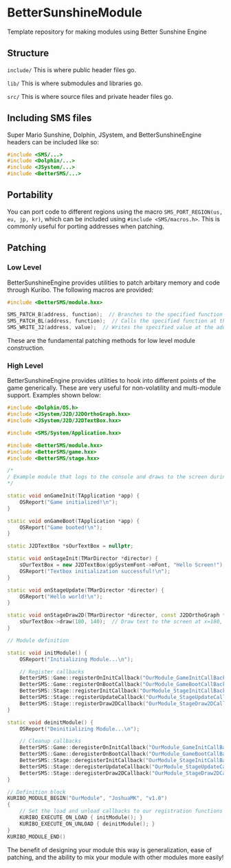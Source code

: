 # BetterSunshineModule
Template repository for making modules using Better Sunshine Engine

## Structure
`include/` This is where public header files go.

`lib/` This is where submodules and libraries go.

`src/` This is where source files and private header files go.

## Including SMS files
Super Mario Sunshine, Dolphin, JSystem, and BetterSunshineEngine headers can be included like so:

```c++
#include <SMS/...>
#include <Dolphin/...>
#include <JSystem/...>
#include <BetterSMS/...>
```

## Portability
You can port code to different regions using the macro `SMS_PORT_REGION(us, eu, jp, kr)`, which can be included using `#include <SMS/macros.h>`. This is commonly useful for porting addresses when patching.

## Patching

### Low Level
BetterSunshineEngine provides utilities to patch arbitary memory and code through Kuribo. The following macros are provided:

```c++
#include <BetterSMS/module.hxx>

SMS_PATCH_B(address, function);  // Branches to the specified function at the address
SMS_PATCH_BL(address, function);  // Calls the specified function at the address
SMS_WRITE_32(address, value);  // Writes the specified value at the address
```

These are the fundamental patching methods for low level module construction.

### High Level
BetterSunshineEngine provides utilities to hook into different points of the game generically. These are very useful for non-volatility and multi-module support. Examples shown below:

```c++
#include <Dolphin/OS.h>
#include <JSystem/J2D/J2DOrthoGraph.hxx>
#include <JSystem/J2D/J2DTextBox.hxx>

#include <SMS/System/Application.hxx>

#include <BetterSMS/module.hxx>
#include <BetterSMS/game.hxx>
#include <BetterSMS/stage.hxx>

/*
/ Example module that logs to the console and draws to the screen during gameplay
*/

static void onGameInit(TApplication *app) {
    OSReport("Game initialized!\n");
}

static void onGameBoot(TApplication *app) {
    OSReport("Game booted!\n");
}

static J2DTextBox *sOurTextBox = nullptr;

static void onStageInit(TMarDirector *director) {
    sOurTextBox = new J2DTextBox(gpSystemFont->mFont, "Hello Screen!");
    OSReport("Textbox initialization successful!\n");
}

static void onStageUpdate(TMarDirector *director) {
    OSReport("Hello world!\n");
}

static void onStageDraw2D(TMarDirector *director, const J2DOrthoGraph *ortho) {
    sOurTextBox->draw(180, 140);  // Draw text to the screen at x=180, y=140
}

// Module definition

static void initModule() {
    OSReport("Initializing Module...\n");

    // Register callbacks
    BetterSMS::Game::registerOnInitCallback("OurModule_GameInitCallBack", onGameInit);
    BetterSMS::Game::registerOnBootCallback("OurModule_GameBootCallBack", onGameBoot);
    BetterSMS::Stage::registerInitCallback("OurModule_StageInitCallBack", onStageInit);
    BetterSMS::Stage::registerUpdateCallback("OurModule_StageUpdateCallBack", onStageUpdate);
    BetterSMS::Stage::registerDraw2DCallback("OurModule_StageDraw2DCallBack", onStageDraw2D);
}

static void deinitModule() {
    OSReport("Deinitializing Module...\n");

    // Cleanup callbacks
    BetterSMS::Game::deregisterOnInitCallback("OurModule_GameInitCallBack");
    BetterSMS::Game::deregisterOnBootCallback("OurModule_GameBootCallBack");
    BetterSMS::Stage::deregisterInitCallback("OurModule_StageInitCallBack");
    BetterSMS::Stage::deregisterUpdateCallback("OurModule_StageUpdateCallBack");
    BetterSMS::Stage::deregisterDraw2DCallback("OurModule_StageDraw2DCallBack");
}

// Definition block
KURIBO_MODULE_BEGIN("OurModule", "JoshuaMK", "v1.0")
{
    // Set the load and unload callbacks to our registration functions
    KURIBO_EXECUTE_ON_LOAD { initModule(); }
    KURIBO_EXECUTE_ON_UNLOAD { deinitModule(); }
}
KURIBO_MODULE_END()
```

The benefit of designing your module this way is generalization, ease of patching, and the ability to mix your module with other modules more easily!